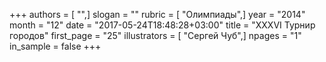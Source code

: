 +++
authors = [ "",]
slogan = ""
rubric = [ "Олимпиады",]
year = "2014"
month = "12"
date = "2017-05-24T18:48:28+03:00"
title = "XXXVI Турнир городов"
first_page = "25"
illustrators = [ "Сергей Чуб",]
npages = "1"
in_sample = false
+++
